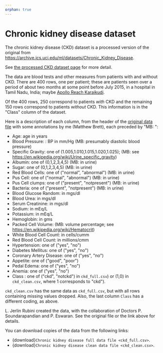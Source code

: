 ```yaml
---
orphan: true
---
```


# Chronic kidney disease dataset

The chronic kidney disease (CKD) dataset is a processed version of the original
from <https://archive.ics.uci.edu/ml/datasets/Chronic_Kidney_Disease>.

See [the processed CKD dataset
page](https://github.com/matthew-brett/datasets/tree/1ac6d8c/ckd) for more
detail.

The data are blood tests and other measures from patients with and without CKD.
There are 400 rows, one per patient; these are patients seen over a period of
about two months at some point before July 2015, in a hospital in Tamil Nadu,
India; maybe [Apollo Reach
Karaikudi](https://www.purplehealth.com/10765-DrSoundarapandianPS).

Of the 400 rows, 250 correspond to patients *with* CKD and the remaining 150
rows correspond to patients *without* CKD.  This information is in the "Class"
column of the dataset.

Here is a description of each column, from the header of the [original data
file](https://github.com/matthew-brett/datasets/blob/1ac6d8c/ckd/chronic_kidney_disease_full.arff)
with some annotations by me (Matthew Brett), each preceded by "MB: ":

*   Age: age in years
*   Blood Pressure: : BP in mm/Hg (MB: presumably diastolic blood pressure)
*   Specific Gravity: one of (1.005,1.010,1.015,1.020,1.025); (MB: see
    <https://en.wikipedia.org/wiki/Urine_specific_gravity>)
*   Albumin: one of (0,1,2,3,4,5) (MB: in urine)
*   Sugar: one of (0,1,2,3,4,5) (MB: in urine)
*   Red Blood Cells: one of ("normal", "abnormal") (MB: in urine)
*   Pus Cell: one of ("normal", "abnormal") (MB: in urine)
*   Pus Cell clumps: one of ("present", "notpresent") (MB: in urine)
*   Bacteria: one of ("present", "notpresent") (MB: in urine)
*   Blood Glucose Random: in mgs/dl
*   Blood Urea: in mgs/dl
*   Serum Creatinine: in mgs/dl
*   Sodium: in mEq/L
*   Potassium: in mEq/L
*   Hemoglobin: in gms
*   Packed Cell Volume: (MB: volume percentage; see
    <https://en.wikipedia.org/wiki/Hematocrit>)
*   White Blood Cell Count: in cells/cumm
*   Red Blood Cell Count: in millions/cmm
*   Hypertension: one of ("yes", "no")
*   Diabetes Mellitus: one of ("yes", "no")
*   Coronary Artery Disease: one of ("yes", "no")
*   Appetite: one of ("good", "poor")
*   Pedal Edema: one of ("yes", "no")
*   Anemia: one of ("yes", "no")
*   Class : one of ("ckd", "notckd") in `ckd_full.csv`) or (1,0) in
    `ckd_clean.csv`, where 1 corresponds to "ckd").

`ckd_clean.csv` has the same data as `ckd_full.csv`, but with all rows
containing missing values dropped.  Also, the last column `Class` has a different coding, as above.

L. Jerlin Rubini created the data, with the collaboration of Doctors P.
Soundarapandian and P. Eswaran. See the original file or the link above for
details.

You can download copies of the data from the following links:

* {download}`Chronic kidney disease full data file <ckd_full.csv>`.
* {download}`Chronic kidney disease clean data file <ckd_clean.csv>`.
